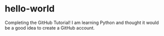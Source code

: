 # hello-world
Completing the GitHub Tutorial!
I am learning Python and thought it would be a good idea to create a GitHub account.
